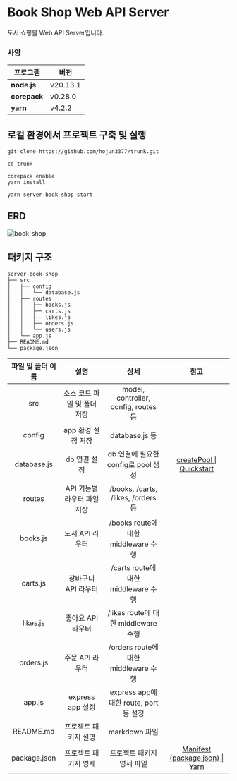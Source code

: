 # Book Shop Web API Server

도서 쇼핑몰 Web API Server입니다.

### 사양

| 프로그램     | 버전     |
| ------------ | -------- |
| **node.js**  | v20.13.1 |
| **corepack** | v0.28.0  |
| **yarn**     | v4.2.2   |

## 로컬 환경에서 프로젝트 구축 및 실행

```
git clone https://github.com/hojun3377/trunk.git

cd trunk

corepack enable
yarn install

yarn server-book-shop start
```

## ERD

![book-shop](https://github.com/hojun3377/trunk/assets/76763854/bd9cc077-9eea-4572-a69f-a72e81e7fbe2)

## 패키지 구조

```
server-book-shop
├── src
│   ├── config
│   │   └── database.js
│   ├── routes
│   │   ├── books.js
│   │   ├── carts.js
│   │   ├── likes.js
│   │   ├── orders.js
│   │   └── users.js
│   └── app.js
├── README.md
└── package.json
```

| 파일 및 폴더 이름 |            설명             |                  상세                  |                                                   참고                                                    |
| :---------------: | :-------------------------: | :------------------------------------: | :-------------------------------------------------------------------------------------------------------: |
|        src        | 소스 코드 파일 및 폴더 저장 |  model, controller, config, routes 등  |                                                                                                           |
|      config       |     app 환경 설정 저장      |             database.js 등             |                                                                                                           |
|    database.js    |        db 연결 설정         |  db 연결에 필요한 config로 pool 생성   | [createPool \| Quickstart](https://sidorares.github.io/node-mysql2/docs/examples/connections/create-pool) |
|      routes       | API 기능별 라우터 파일 저장 |   /books, /carts, /likes, /orders 등   |                                                                                                           |
|     books.js      |       도서 API 라우터       |  /books route에 대한 middleware 수행   |                                                                                                           |
|     carts.js      |     장바구니 API 라우터     |  /carts route에 대한 middleware 수행   |                                                                                                           |
|     likes.js      |      좋아요 API 라우터      |  /likes route에 대한 middleware 수행   |                                                                                                           |
|     orders.js     |       주문 API 라우터       |  /orders route에 대한 middleware 수행  |                                                                                                           |
|      app.js       |      express app 설정       | express app에 대한 route, port 등 설정 |                                                                                                           |
|     README.md     |    프로젝트 패키지 설명     |             markdown 파일              |                                                                                                           |
|   package.json    |    프로젝트 패키지 명세     |       프로젝트 패키지 명세 파일        |               [Manifest (package.json) \| Yarn](https://yarnpkg.com/configuration/manifest)               |
